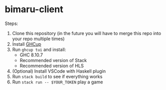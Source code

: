 # bimaru-client

Steps:
1. Clone this repository (in the future you will have to merge this repo into your repo multiple times)
2. Install [GHCup](https://www.haskell.org/ghcup/)
3. Run `ghcup tui` and install:
    - GHC 8.10.7
    - Recommended version of Stack
    - Recommended version of HLS
4. (Optional) Install VSCode with Haskell plugin
5. Run `stack build` to see if everything works
6. Run `stack run -- $YOUR_TOKEN` play a game
